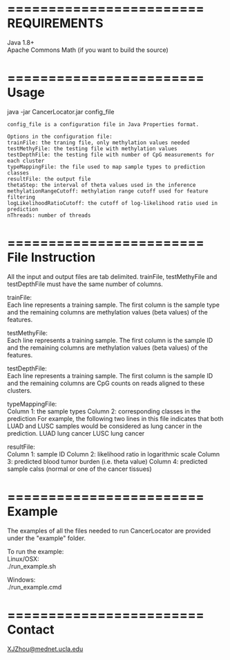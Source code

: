 ========================
REQUIREMENTS
========================
Java 1.8+  
Apache Commons Math (if you want to build the source)

========================
Usage
========================
java -jar CancerLocator.jar config_file

    config_file is a configuration file in Java Properties format.
    
    Options in the configuration file:
    trainFile: the traning file, only methylation values needed
    testMethyFile: the testing file with methylation values
    testDepthFile: the testing file with number of CpG measurements for each cluster
    typeMappingFile: the file used to map sample types to prediction classes
    resultFile: the output file
    thetaStep: the interval of theta values used in the inference
    methylationRangeCutoff: methylation range cutoff used for feature filtering
    logLikelihoodRatioCutoff: the cutoff of log-likelihood ratio used in prediction
    nThreads: number of threads

========================
File Instruction
========================
All the input and output files are tab delimited. trainFile, testMethyFile and testDepthFile must have the same number of columns. 

trainFile:   
    Each line represents a training sample. The first column is the sample type and the remaining columns are methylation values (beta values) of the features.

testMethyFile:  
    Each line represents a training sample. The first column is the sample ID and the remaining columns are methylation values (beta values) of the features.

testDepthFile:  
    Each line represents a training sample. The first column is the sample ID and the remaining columns are CpG counts on reads aligned to these clusters.

typeMappingFile:  
    Column 1: the sample types
    Column 2: corresponding classes in the prediction
    For example, the following two lines in this file indicates that both LUAD and LUSC samples would be considered as lung cancer in the prediction.
    LUAD    lung cancer
    LUSC    lung cancer

resultFile:  
    Column 1: sample ID
    Column 2: likelihood ratio in logarithmic scale
    Column 3: predicted blood tumor burden (i.e. theta value)
    Column 4: predicted sample calss (normal or one of the cancer tissues)
 
========================
Example
========================
The examples of all the files needed to run CancerLocator are provided under the "example" folder.

To run the example:  
Linux/OSX:  
./run_example.sh

Windows:  
./run_example.cmd

========================
Contact
========================
XJZhou@mednet.ucla.edu





